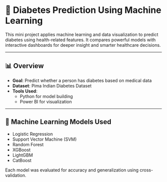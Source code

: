 # 🧠 Diabetes Prediction Using Machine Learning

This mini project applies machine learning and data visualization to predict diabetes using health-related features. It compares powerful models with interactive dashboards for deeper insight and smarter healthcare decisions.

---

## 📊 Overview

- **Goal**: Predict whether a person has diabetes based on medical data
- **Dataset**: Pima Indian Diabetes Dataset
- **Tools Used**:
  - Python for model building
  - Power BI for visualization

---

## 🤖 Machine Learning Models Used

- Logistic Regression  
- Support Vector Machine (SVM)  
- Random Forest  
- XGBoost  
- LightGBM  
- CatBoost  

Each model was evaluated for accuracy and generalization using cross-validation.
